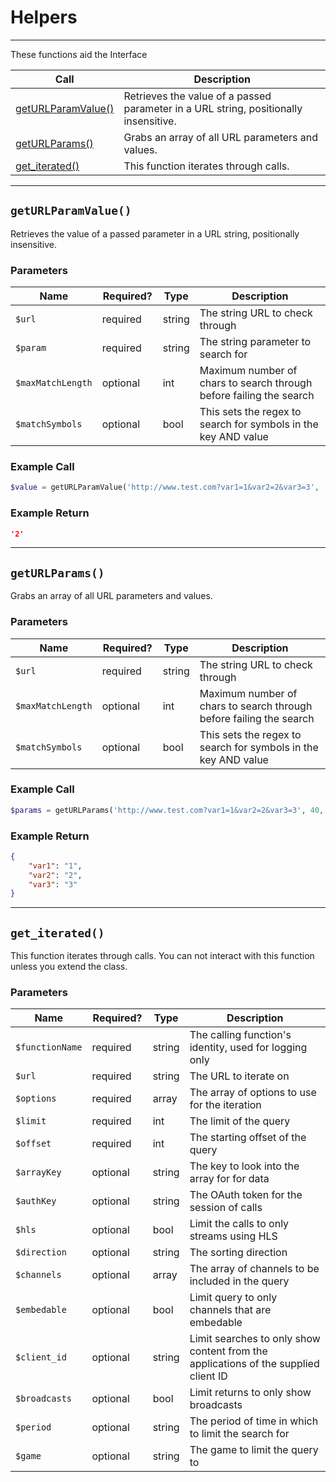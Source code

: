 # Helpers

***  

These functions aid the Interface

| Call | Description |
| ---- | ----------- |
| [getURLParamValue()](https://github.com/IBurn36360/Twitch_Interface/blob/master/Modules/helpers.md#geturlparamvalue) | Retrieves the value of a passed parameter in a URL string, positionally insensitive. |
| [getURLParams()](https://github.com/IBurn36360/Twitch_Interface/blob/master/Modules/helpers.md#geturlparams) | Grabs an array of all URL parameters and values. |
| [get_iterated()](https://github.com/IBurn36360/Twitch_Interface/blob/master/Modules/helpers.md#get_iterated) | This function iterates through calls. |

***  

## `getURLParamValue()`  

Retrieves the value of a passed parameter in a URL string, positionally insensitive.

### Parameters  

<table>
    <thead>
        <tr>
            <th>Name</th>
            <th width=20%>Required?</th>
            <th width="50">Type</th>
            <th width=99%>Description</th>
        </tr>
    </thead>
    <tbody>
        <tr>
            <td><code>$url</code></td>
            <td>required</td>
            <td>string</td>
            <td>The string URL to check through</td>
        </tr>
        <tr>
            <td><code>$param</code></td>
            <td>required</td>
            <td>string</td>
            <td>The string parameter to search for</td>
        </tr>
        <tr>
            <td><code>$maxMatchLength</code></td>
            <td>optional</td>
            <td>int</td>
            <td>Maximum number of chars to search through before failing the search</td>
        </tr>
        <tr>
            <td><code>$matchSymbols</code></td>
            <td>optional</td>
            <td>bool</td>
            <td>This sets the regex to search for symbols in the key AND value</td>
        </tr>
    </tbody>
</table>

### Example Call

```php
$value = getURLParamValue('http://www.test.com?var1=1&var2=2&var3=3', 'var2', 40, false);
```

### Example Return

```json
'2'
```

***

## `getURLParams()`  

Grabs an array of all URL parameters and values.

### Parameters  

<table>
    <thead>
        <tr>
            <th>Name</th>
            <th width=20%>Required?</th>
            <th width="50">Type</th>
            <th width=99%>Description</th>
        </tr>
    </thead>
    <tbody>
        <tr>
            <td><code>$url</code></td>
            <td>required</td>
            <td>string</td>
            <td>The string URL to check through</td>
        </tr>
        <tr>
            <td><code>$maxMatchLength</code></td>
            <td>optional</td>
            <td>int</td>
            <td>Maximum number of chars to search through before failing the search</td>
        </tr>
        <tr>
            <td><code>$matchSymbols</code></td>
            <td>optional</td>
            <td>bool</td>
            <td>This sets the regex to search for symbols in the key AND value</td>
        </tr>
    </tbody>
</table>

### Example Call

```php
$params = getURLParams('http://www.test.com?var1=1&var2=2&var3=3', 40, false);
```

### Example Return

```json
{
    "var1": "1",
    "var2": "2",
    "var3": "3"
}
```

***

## `get_iterated()`  

This function iterates through calls.  You can not interact with this function unless you extend the class.

### Parameters  

<table>
    <thead>
        <tr>
            <th>Name</th>
            <th width=20%>Required?</th>
            <th width="50">Type</th>
            <th width=99%>Description</th>
        </tr>
    </thead>
    <tbody>
        <tr>
            <td><code>$functionName</code></td>
            <td>required</td>
            <td>string</td>
            <td> The calling function's identity, used for logging only</td>
        </tr>
        <tr>
            <td><code>$url</code></td>
            <td>required</td>
            <td>string</td>
            <td>The URL to iterate on</td>
        </tr>
        <tr>
            <td><code>$options</code></td>
            <td>required</td>
            <td>array</td>
            <td>The array of options to use for the iteration</td>
        </tr>
        <tr>
            <td><code>$limit</code></td>
            <td>required</td>
            <td>int</td>
            <td>The limit of the query</td>
        </tr>
        <tr>
            <td><code>$offset</code></td>
            <td>required</td>
            <td>int</td>
            <td>The starting offset of the query</td>
        </tr>
        <tr>
            <td><code>$arrayKey</code></td>
            <td>optional</td>
            <td>string</td>
            <td>The key to look into the array for for data</td>
        </tr>
        <tr>
            <td><code>$authKey</code></td>
            <td>optional</td>
            <td>string</td>
            <td>The OAuth token for the session of calls</td>
        </tr>
        <tr>
            <td><code>$hls</code></td>
            <td>optional</td>
            <td>bool</td>
            <td>Limit the calls to only streams using HLS</td>
        </tr>
        <tr>
            <td><code>$direction</code></td>
            <td>optional</td>
            <td>string</td>
            <td>The sorting direction</td>
        </tr>
        <tr>
            <td><code>$channels</code></td>
            <td>optional</td>
            <td>array</td>
            <td>The array of channels to be included in the query</td>
        </tr>
        <tr>
            <td><code>$embedable</code></td>
            <td>optional</td>
            <td>bool</td>
            <td>Limit query to only channels that are embedable</td>
        </tr>
        <tr>
            <td><code>$client_id</code></td>
            <td>optional</td>
            <td>string</td>
            <td>Limit searches to only show content from the applications of the supplied client ID</td>
        </tr>
        <tr>
            <td><code>$broadcasts</code></td>
            <td>optional</td>
            <td>bool</td>
            <td>Limit returns to only show broadcasts</td>
        </tr>
        <tr>
            <td><code>$period</code></td>
            <td>optional</td>
            <td>string</td>
            <td>The period of time in which  to limit the search for</td>
        </tr>
        <tr>
            <td><code>$game</code></td>
            <td>optional</td>
            <td>string</td>
            <td>The game to limit the query to</td>
        </tr>
    </tbody>
</table>
